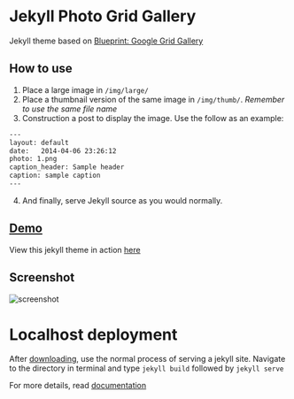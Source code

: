 Jekyll Photo Grid Gallery
=========

Jekyll theme based on [Blueprint: Google Grid Gallery](http://tympanus.net/codrops/?p=18699)

## How to use
1. Place a large image in `/img/large/`
2. Place a thumbnail version of the same image in `/img/thumb/`. _Remember to use the same file name_
3. Construction a post to display the image. Use the follow as an example:
```txt
---
layout: default
date:   2014-04-06 23:26:12
photo: 1.png
caption_header: Sample header
caption: sample caption
---
```
4. And finally, serve Jekyll source as you would normally.

## [Demo](https://iamnii.github.io/GridGallery)

View this jekyll theme in action [here](https://iamnii.github.io/GridGallery)

## Screenshot
![screenshot](https://raw.github.com/iamnii/GridGallery/master/jggg.png)

Localhost deployment
=========
After [downloading](https://github.com/iamnii/GridGallery/archive/master.zip), use the normal process of serving a jekyll site. Navigate to the directory in terminal and type `jekyll build` followed by `jekyll serve`

For more details, read [documentation](http://jekyllrb.com/)
